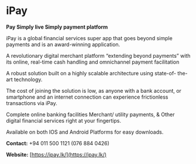 # iPay

**Pay Simply live Simply payment platform**

iPay is a global financial services super app that goes beyond simple payments and is an award-winning application.

A revolutionary digital merchant platform “extending beyond payments” with its online, real-time cash handling and omnichannel payment facilitation

A robust solution built on a highly scalable architecture using state-of- the-art technology.

The cost of joining the solution is low, as anyone with a bank account, or smartphone and an internet connection can experience frictionless transactions via iPay.

Complete online banking facilities Merchant/ utility payments, & Other digital financial services right at your fingertips.

Available on both IOS and Android Platforms for easy downloads.

**Contact:** +94 011 500 1121 (076 884 0426)

**Website:** [https://ipay.lk/](https://ipay.lk/)